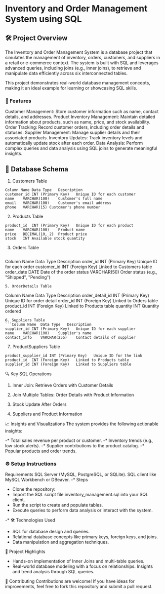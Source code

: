 # Inventory and Order Management System using SQL

## 🛠 Project Overview
The Inventory and Order Management System is a database project that simulates the management of inventory, orders, customers, and suppliers in a retail or e-commerce context. The system is built with SQL and leverages advanced queries, including joins (e.g., inner joins), to retrieve and manipulate data efficiently across six interconnected tables.

This project demonstrates real-world database management concepts, making it an ideal example for learning or showcasing SQL skills.

### 🚀 Features
Customer Management:
Store customer information such as name, contact details, and addresses.
Product Inventory Management:
Maintain detailed information about products, such as name, price, and stock availability.
Order Tracking:
Record customer orders, including order details and statuses.
Supplier Management:
Manage supplier details and their associated products.
Inventory Updates:
Track inventory levels and automatically update stock after each order.
Data Analysis:
Perform complex queries and data analysis using SQL joins to generate meaningful insights.

## 📂 Database Schema
1. Customers Table
```
Column Name	Data Type	Description
customer_id	INT (Primary Key)	Unique ID for each customer
name	VARCHAR(100)	Customer's full name
email	VARCHAR(100)	Customer's email address
phone	VARCHAR(15)	Customer's phone number
```
2. Products Table
```Column Name	Data Type	Description
product_id	INT (Primary Key)	Unique ID for each product
name	VARCHAR(100)	Product name
price	DECIMAL(10, 2)	Product price
stock	INT	Available stock quantity
```
3. Orders Table
   ```
Column Name	Data Type	Description
order_id	INT (Primary Key)	Unique ID for each order
customer_id	INT (Foreign Key)	Linked to Customers table
order_date	DATE	Date of the order
status	VARCHAR(50)	Order status (e.g., "Shipped", "Pending")
```
5. OrderDetails Table
```
Column Name	Data Type	Description
order_detail_id	INT (Primary Key)	Unique ID for order detail
order_id	INT (Foreign Key)	Linked to Orders table
product_id	INT (Foreign Key)	Linked to Products table
quantity	INT	Quantity ordered
```
6. Suppliers Table
```Column Name	Data Type	Description
supplier_id	INT (Primary Key)	Unique ID for each supplier
name	VARCHAR(100)	Supplier's name
contact_info	VARCHAR(255)	Contact details of supplier
```
7. ProductSuppliers Table
```Column Name	Data Type	Description
product_supplier_id	INT (Primary Key)	Unique ID for the link
product_id	INT (Foreign Key)	Linked to Products table
supplier_id	INT (Foreign Key)	Linked to Suppliers table
```
🔍 Key SQL Operations
1. Inner Join: Retrieve Orders with Customer Details

2. Join Multiple Tables: Order Details with Product Information

3. Stock Update After Orders

4. Suppliers and Product Information

📈 Insights and Visualizations
The system provides the following actionable insights:

-* Total sales revenue per product or customer.
-* Inventory trends (e.g., low stock alerts).
-* Supplier contributions to the product catalog.
-* Popular products and order trends.

### ⚙️ Setup Instructions
Requirements
SQL Server (MySQL, PostgreSQL, or SQLite).
SQL client like MySQL Workbench or DBeaver.
-* Steps
-  Clone the repository:
-  Import the SQL script file inventory_management.sql into your SQL client.
-  Run the script to create and populate tables.
-  Execute queries to perform data analysis or interact with the system.

-* 🛠️ Technologies Used
-  SQL for database design and queries.
-  Relational database concepts like primary keys, foreign keys, and joins.
-  Data manipulation and aggregation techniques.

📌 Project Highlights
-  Hands-on implementation of Inner Joins and multi-table queries.
-  Real-world database modeling with a focus on relationships.
  Insights and trend analysis through SQL queries.

🤝 Contributing
Contributions are welcome! If you have ideas for improvements, feel free to fork this repository and submit a pull request.

